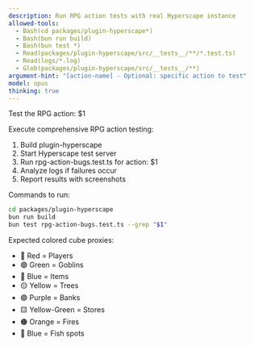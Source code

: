```yaml
---
description: Run RPG action tests with real Hyperscape instance
allowed-tools:
  - Bash(cd packages/plugin-hyperscape*)
  - Bash(bun run build)
  - Bash(bun test *)
  - Read(packages/plugin-hyperscape/src/__tests__/**/*.test.ts)
  - Read(logs/*.log)
  - Glob(packages/plugin-hyperscape/src/__tests__/**)
argument-hint: "[action-name] - Optional: specific action to test"
model: opus
thinking: true
---
```


Test the RPG action: $1

Execute comprehensive RPG action testing:

1. Build plugin-hyperscape
2. Start Hyperscape test server
3. Run rpg-action-bugs.test.ts for action: $1
4. Analyze logs if failures occur
5. Report results with screenshots

Commands to run:
```bash
cd packages/plugin-hyperscape
bun run build
bun test rpg-action-bugs.test.ts --grep "$1"
```

Expected colored cube proxies:
- 🔴 Red = Players
- 🟢 Green = Goblins
- 🔵 Blue = Items
- 🟡 Yellow = Trees
- 🟣 Purple = Banks
- 🟨 Yellow-Green = Stores
- 🟠 Orange = Fires
- 🔵 Blue = Fish spots

